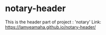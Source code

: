 # notary-header
This is the header part of project : 'notary'
Link: https://lamyeamaha.github.io/notary-header/
